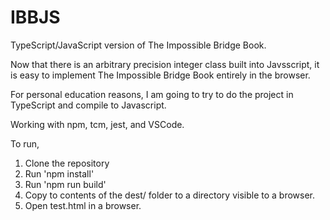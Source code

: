 # IBBJS
TypeScript/JavaScript version of The Impossible Bridge Book.

Now that there is an arbitrary precision integer class built into Javsscript,
it is easy to implement The Impossible Bridge Book entirely in the browser.

For personal education reasons, I am going to try to do the project in TypeScript and compile to Javascript. 

Working with npm, tcm, jest, and VSCode.

To run, 

   1. Clone the repository
   2. Run 'npm install' 
   3. Run 'npm run build'
   4. Copy to contents of the dest/ folder to a directory visible to a browser.
   5. Open test.html in a browser.
